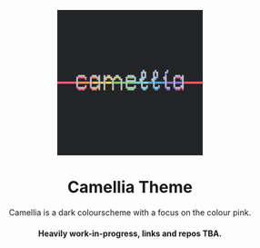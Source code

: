 <p align="center"><img align="center" width="256" height="256" src="https://raw.githubusercontent.com/Base16-Rose/.github/main/assets/camelliaicon.png"></p>
<h1 align="center">Camellia Theme</h1>
<p align="center">Camellia is a dark colourscheme with a focus on the colour pink.</p>
<h4 align="center">Heavily work-in-progress, links and repos TBA.</h4>
